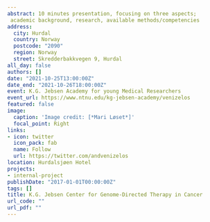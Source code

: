 ```yaml
---
abstract: 10 minutes presentation, focusing on three aspects;
 academic background, research, available methods/competencies  
address:
  city: Hurdal
  country: Norway
  postcode: "2090"
  region: Norway
  street: Skredderbakkvegen 9, Hurdal
all_day: false
authors: []
date: "2021-10-25T13:00:00Z"
date_end: "2021-10-26T18:00:00Z"
event: K.G. Jebsen Academy for young Medical Researchers
event_url: https://www.ntnu.edu/kg-jebsen-academy/venizelos
featured: false
image:
  caption: 'Image credit: [*Mari Løset*]'
  focal_point: Right
links:
- icon: twitter
  icon_pack: fab
  name: Follow
  url: https://twitter.com/andvenizelos
location: Hurdalsjøen Hotel
projects:
- internal-project
publishDate: "2017-01-01T00:00:00Z"
tags: []
title: K.G. Jebsen Center for Genome-Directed Therapy in Cancer
url_code: ""
url_pdf: ""
---
```


